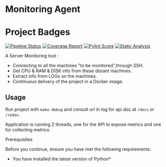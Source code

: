 # Monitoring Agent

# Project Badges

[![Pipeline Status](https://devops.telecomste.fr/printerfaceadmin/2024-25/group1/printerface/badges/main/pipeline.svg)](https://devops.telecomste.fr/printerfaceadmin/2024-25/group1/printerface/-/pipelines?page=1&scope=all&ref=main)
[![Coverage Report](https://devops.telecomste.fr/printerfaceadmin/2024-25/group1/printerface/badges/main/coverage.svg)](https://devops.telecomste.fr/printerfaceadmin/2024-25/group1/printerface/-/commits/main)
[![Pylint Score](https://devops.telecomste.fr/printerfaceadmin/2024-25/group1/printerface/-/jobs/artifacts/main/raw/pylint.svg?job=lint)](https://devops.telecomste.fr/printerfaceadmin/2024-25/group1/printerface/-/commits/main)
[![Static Analysis](https://devops.telecomste.fr/printerfaceadmin/2024-25/group1/printerface/-/jobs/artifacts/main/raw/static-analysis.svg?job=static-analysis)](https://devops.telecomste.fr/printerfaceadmin/2024-25/group1/printerface/-/commits/main)


A Server Monitoring tool :
* Connecting to all the machines "to be monitored",through SSH.
* Get CPU & RAM & DISK info from these distant machines.
* Extract info from LOGs on the machines.
* Continuous delivery of the project in a Docker image.

## Usage

Run project with `make debug` and consult url in log for api doc at `/docs` or `/redoc`.

Application is running 2 threads, one for the API to expose metrics and one for collecting metrics.

Prerequisites 

Before you continue, ensure you have met the following requirements:

* You have installed the latest version of Python* 